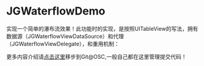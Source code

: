 # JGWaterflowDemo
实现一个简单的瀑布流效果！此功能时的实现，是按照UITableView的写法，拥有数据源（JGWaterflowViewDataSource）和代理（JGWaterflowViewDelegate），和重用机制：

更多内容介绍请[点击这里](https://git.oschina.net/JJet/CollectionView_Demo)移步到Git@OSC,一般自己都在这里管理提交代码！
